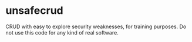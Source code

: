 # unsafecrud
CRUD with easy to explore security weaknesses, for training purposes. Do not use this code for any kind of real software.
